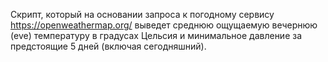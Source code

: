 Скрипт, который на основании запроса к погодному сервису
https://openweathermap.org/ выведет среднюю ощущаемую вечернюю (eve) температуру в
градусах Цельсия и минимальное давление за предстоящие 5 дней (включая сегодняшний).
